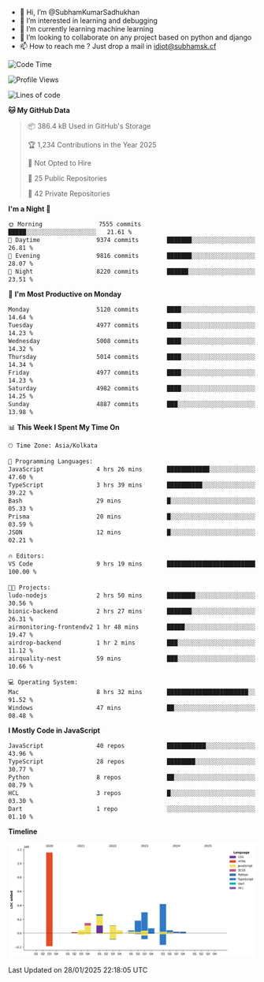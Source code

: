 - 👋 Hi, I’m @SubhamKumarSadhukhan
- 👀 I’m interested in learning and debugging
- 🌱 I’m currently learning machine learning
- 💞️ I’m looking to collaborate on any project based on python and django
- 📫 How to reach me ?
      Just drop a mail in idiot@subhamsk.cf

<!---
SubhamKumarSadhukhan/SubhamKumarSadhukhan is a ✨ special ✨ repository because its `README.md` (this file) appears on your GitHub profile.
You can click the Preview link to take a look at your changes.
--->


<!--START_SECTION:waka-->
![Code Time](http://img.shields.io/badge/Code%20Time-2%2C734%20hrs%2028%20mins-blue)

![Profile Views](http://img.shields.io/badge/Profile%20Views-0-blue)

![Lines of code](https://img.shields.io/badge/From%20Hello%20World%20I%27ve%20Written-2.8%20million%20lines%20of%20code-blue)

**🐱 My GitHub Data** 

> 📦 386.4 kB Used in GitHub's Storage 
 > 
> 🏆 1,234 Contributions in the Year 2025
 > 
> 🚫 Not Opted to Hire
 > 
> 📜 25 Public Repositories 
 > 
> 🔑 42 Private Repositories 
 > 
**I'm a Night 🦉** 

```text
🌞 Morning                7555 commits        █████░░░░░░░░░░░░░░░░░░░░   21.61 % 
🌆 Daytime                9374 commits        ███████░░░░░░░░░░░░░░░░░░   26.81 % 
🌃 Evening                9816 commits        ███████░░░░░░░░░░░░░░░░░░   28.07 % 
🌙 Night                  8220 commits        ██████░░░░░░░░░░░░░░░░░░░   23.51 % 
```
📅 **I'm Most Productive on Monday** 

```text
Monday                   5120 commits        ████░░░░░░░░░░░░░░░░░░░░░   14.64 % 
Tuesday                  4977 commits        ████░░░░░░░░░░░░░░░░░░░░░   14.23 % 
Wednesday                5008 commits        ████░░░░░░░░░░░░░░░░░░░░░   14.32 % 
Thursday                 5014 commits        ████░░░░░░░░░░░░░░░░░░░░░   14.34 % 
Friday                   4977 commits        ████░░░░░░░░░░░░░░░░░░░░░   14.23 % 
Saturday                 4982 commits        ████░░░░░░░░░░░░░░░░░░░░░   14.25 % 
Sunday                   4887 commits        ███░░░░░░░░░░░░░░░░░░░░░░   13.98 % 
```


📊 **This Week I Spent My Time On** 

```text
🕑︎ Time Zone: Asia/Kolkata

💬 Programming Languages: 
JavaScript               4 hrs 26 mins       ████████████░░░░░░░░░░░░░   47.60 % 
TypeScript               3 hrs 39 mins       ██████████░░░░░░░░░░░░░░░   39.22 % 
Bash                     29 mins             █░░░░░░░░░░░░░░░░░░░░░░░░   05.33 % 
Prisma                   20 mins             █░░░░░░░░░░░░░░░░░░░░░░░░   03.59 % 
JSON                     12 mins             █░░░░░░░░░░░░░░░░░░░░░░░░   02.21 % 

🔥 Editors: 
VS Code                  9 hrs 19 mins       █████████████████████████   100.00 % 

🐱‍💻 Projects: 
ludo-nodejs              2 hrs 50 mins       ████████░░░░░░░░░░░░░░░░░   30.56 % 
bionic-backend           2 hrs 27 mins       ███████░░░░░░░░░░░░░░░░░░   26.31 % 
airmonitoring-frontendv2 1 hr 48 mins        █████░░░░░░░░░░░░░░░░░░░░   19.47 % 
airdrop-backend          1 hr 2 mins         ███░░░░░░░░░░░░░░░░░░░░░░   11.12 % 
airquality-nest          59 mins             ███░░░░░░░░░░░░░░░░░░░░░░   10.66 % 

💻 Operating System: 
Mac                      8 hrs 32 mins       ███████████████████████░░   91.52 % 
Windows                  47 mins             ██░░░░░░░░░░░░░░░░░░░░░░░   08.48 % 
```

**I Mostly Code in JavaScript** 

```text
JavaScript               40 repos            ███████████░░░░░░░░░░░░░░   43.96 % 
TypeScript               28 repos            ████████░░░░░░░░░░░░░░░░░   30.77 % 
Python                   8 repos             ██░░░░░░░░░░░░░░░░░░░░░░░   08.79 % 
HCL                      3 repos             █░░░░░░░░░░░░░░░░░░░░░░░░   03.30 % 
Dart                     1 repo              ░░░░░░░░░░░░░░░░░░░░░░░░░   01.10 % 
```



**Timeline**

![Lines of Code chart](https://raw.githubusercontent.com/SubhamKumarSadhukhan/SubhamKumarSadhukhan/main/assets/bar_graph.png)


 Last Updated on 28/01/2025 22:18:05 UTC
<!--END_SECTION:waka-->
